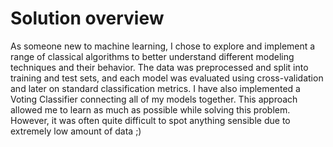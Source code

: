 # Solution overview

As someone new to machine learning, I chose to explore and implement a range of classical algorithms to better understand different modeling techniques and their behavior. The data was preprocessed and split into training and test sets, and each model was evaluated using cross-validation and later on standard classification metrics. I have also implemented a Voting Classifier connecting all of my models together. This approach allowed me to learn as much as possible while solving this problem. However, it was often quite difficult to spot anything sensible due to extremely low amount of data ;)
